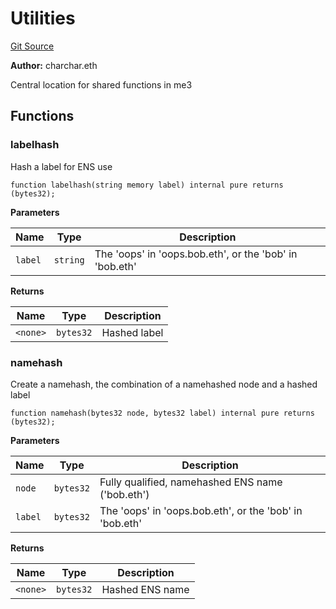 # Utilities
[Git Source](https://github.com/me3-eth/protocol/blob/cfce1d62c5d591e289c28d1f07564311fdc99c8d/src/Utils.sol)

**Author:**
charchar.eth

Central location for shared functions in me3


## Functions
### labelhash

Hash a label for ENS use


```solidity
function labelhash(string memory label) internal pure returns (bytes32);
```
**Parameters**

|Name|Type|Description|
|----|----|-----------|
|`label`|`string`|The 'oops' in 'oops.bob.eth', or the 'bob' in 'bob.eth'|

**Returns**

|Name|Type|Description|
|----|----|-----------|
|`<none>`|`bytes32`|Hashed label|


### namehash

Create a namehash, the combination of a namehashed node and a hashed label


```solidity
function namehash(bytes32 node, bytes32 label) internal pure returns (bytes32);
```
**Parameters**

|Name|Type|Description|
|----|----|-----------|
|`node`|`bytes32`|Fully qualified, namehashed ENS name ('bob.eth')|
|`label`|`bytes32`|The 'oops' in 'oops.bob.eth', or the 'bob' in 'bob.eth'|

**Returns**

|Name|Type|Description|
|----|----|-----------|
|`<none>`|`bytes32`|Hashed ENS name|


